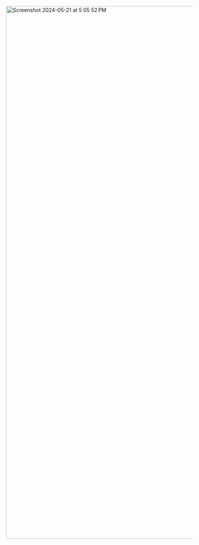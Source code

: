 <img width="1436" alt="Screenshot 2024-05-21 at 5 05 52 PM" src="https://github.com/sumitchahar/MusicMantra/assets/19342930/a2b03f10-6dc5-4e76-a286-21319d2a57a1">
